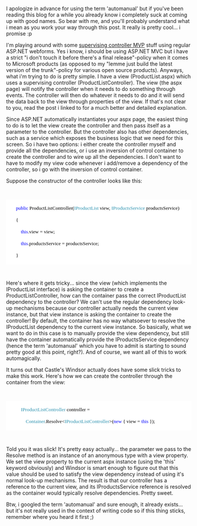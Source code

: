 I apologize in advance for using the term 'automanual' but if you've been reading this blog for a while you already know i completely suck at coming up with good names.  So bear with me, and you'll probably understand what i mean as you work your way through this post.  It really is pretty cool... i promise :p

I'm playing around with some <a href="http://haacked.com/archive/2006/08/09/ASP.NETSupervisingControllerModelViewPresenterFromSchematicToUnitTestsToCode.aspx">supervising controller MVP</a> stuff using regular ASP.NET webforms.  Yes i know, i should be using ASP.NET MVC but i have a strict "i don't touch it before there's a final release"-policy when it comes to Microsoft products (as opposed to my "lemme just build the latest version of the trunk"-policy for various open source products). Anyways, what i'm trying to do is pretty simple.  I have a view (ProductList.aspx) which uses a supervising controller (ProductListController). The view (the aspx page) will notify the controller when it needs to do something through events. The controller will then do whatever it needs to do and it will send the data back to the view through properties of the view.  If that's not clear to you, read the post i linked to for a much better and detailed explanation.   

Since ASP.NET automatically instantiates your aspx page, the easiest thing to do is to let the view create the controller and then pass itself as a parameter to the controller.  But the controller also has other dependencies, such as a service which exposes the business logic that we need for this screen. So i have two options: i either create the controller myself and provide all the dependencies, or i use an inversion of control container to create the controller and to wire up all the dependencies.  I don't want to have to modify my view code whenever i add/remove a dependency of the controller, so i go with the inversion of control container.

Suppose the constructor of the controller looks like this:

<code>

<div style="font-family: Consolas; font-size: 10pt; color: black; background: white;">
<p style="margin: 0px;">&nbsp;&nbsp;&nbsp; &nbsp;&nbsp;&nbsp; <span style="color: blue;">public</span> ProductListController(<span style="color: #2b91af;">IProductList</span> view, <span style="color: #2b91af;">IProductsService</span> productsService)</p>
<p style="margin: 0px;">&nbsp;&nbsp;&nbsp; &nbsp;&nbsp;&nbsp; {</p>
<p style="margin: 0px;">&nbsp;&nbsp;&nbsp; &nbsp;&nbsp;&nbsp; &nbsp;&nbsp;&nbsp; <span style="color: blue;">this</span>.view = view;</p>
<p style="margin: 0px;">&nbsp;&nbsp;&nbsp; &nbsp;&nbsp;&nbsp; &nbsp;&nbsp;&nbsp; <span style="color: blue;">this</span>.productsService = productsService;</p>
<p style="margin: 0px;">&nbsp;&nbsp;&nbsp; &nbsp;&nbsp;&nbsp; }</p>
</div>

</code>

Here's where it gets tricky... since the view (which implements the IProductList interface) is asking the container to create a ProductListController, how can the container pass the correct IProductList dependency to the controller? We can't use the regular dependency look-up mechanisms because our controller actually needs the current view instance, but that view instance is asking the container to create the controller! By default, the container has no way whatsoever to resolve the IProductList dependency to the current view instance.  So basically, what we want to do in this case is to manually provide the view dependency, but still have the container automatically provide the IProductsService dependency (hence the term 'automanual' which you have to admit is starting to sound pretty good at this point, right?).  And of course, we want all of this to work automagically.

It turns out that Castle's Windsor actually does have some slick tricks to make this work. Here's how we can create the controller through the container from the view:

<code>

<div style="font-family: Consolas; font-size: 10pt; color: black; background: white;">
<p style="margin: 0px;">&nbsp;&nbsp;&nbsp; &nbsp;&nbsp;&nbsp; &nbsp;&nbsp;&nbsp; <span style="color: #2b91af;">IProductListController</span> controller = </p>
<p style="margin: 0px;">&nbsp;&nbsp;&nbsp; &nbsp;&nbsp;&nbsp; &nbsp;&nbsp;&nbsp; &nbsp;&nbsp;&nbsp; <span style="color: #2b91af;">Container</span>.Resolve&lt;<span style="color: #2b91af;">IProductListController</span>&gt;(<span style="color: blue;">new</span> { view = <span style="color: blue;">this</span> });</p>
</div>

</code>

Told you it was slick! It's pretty easy actually... the parameter we pass to the Resolve method is an instance of an anonymous type with a view property.  We set the view property to the current aspx instance (using the 'this' keyword obviously) and Windsor is smart enough to figure out that this value should be used to satisfy the view dependency instead of using it's normal look-up mechanisms.  The result is that our controller has a reference to the current view, and its IProductsService reference is resolved as the container would typically resolve dependencies.  Pretty sweet.

Btw, i googled the term 'automanual' and sure enough, it already exists... but it's not really used in the context of writing code so if this thing sticks, remember where you heard it first ;)
